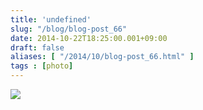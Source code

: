 ```yaml
---
title: 'undefined'
slug: "/blog/blog-post_66"
date: 2014-10-22T18:25:00.001+09:00
draft: false
aliases: [ "/2014/10/blog-post_66.html" ]
tags : [photo]
---
```


  
![](http://68.media.tumblr.com/04cf278db222bbaea98488f55a91add4/tumblr_ndutlrUMNV1rwrdpxo1_1280.jpg)